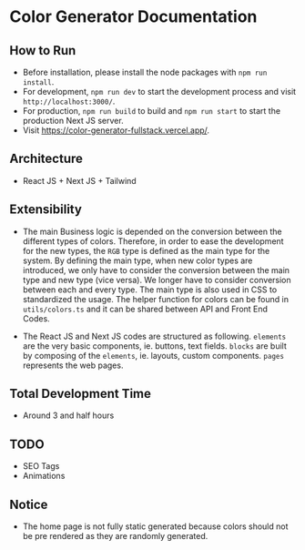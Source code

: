 # Color Generator Documentation

## How to Run

- Before installation, please install the node packages with `npm run install`.
- For development, `npm run dev` to start the development process and visit `http://localhost:3000/`.
- For production, `npm run build` to build and `npm run start` to start the production Next JS server.
- Visit https://color-generator-fullstack.vercel.app/.

## Architecture

- React JS + Next JS + Tailwind

## Extensibility

- The main Business logic is depended on the conversion between the different types of colors. Therefore, in order to ease the development for the new types, the `RGB` type is defined as the main type for the system. By defining the main type, when new color types are introduced, we only have to consider the conversion between the main type and new type (vice versa). We longer have to consider conversion between each and every type. The main type is also used in CSS to standardized the usage. The helper function for colors can be found in `utils/colors.ts` and it can be shared between API and Front End Codes.

- The React JS and Next JS codes are structured as following. `elements` are the very basic components, ie. buttons, text fields. `blocks` are built by composing of the `elements`, ie. layouts, custom components. `pages` represents the web pages.

## Total Development Time

- Around 3 and half hours

## TODO

- SEO Tags
- Animations

## Notice

- The home page is not fully static generated because colors should not be pre rendered as they are randomly generated.
